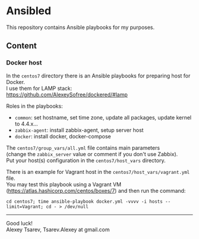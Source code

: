 # Ansibled
This repository contains Ansible playbooks for my purposes.

## Content
### Docker host
In the `centos7` directory there is an Ansible playbooks for preparing host for Docker.  
I use them for LAMP stack:  
https://github.com/AlexeySofree/dockered/#lamp  

Roles in the playbooks:
 - `common`: set hostname, set time zone, update all packages, update kernel to 4.4.x...
 - `zabbix-agent`: install zabbix-agent, setup server host
 - `docker`: install docker, docker-compose

The `centos7/group_vars/all.yml` file contains main parameters  
(change the `zabbix_server` value or comment if you don't use Zabbix).  
Put your host(s) configuration in the `centos7/host_vars` directory.

There is an example for Vagrant host in the `centos7/host_vars/vagrant.yml` file.  
You may test this playbook using a Vagrant VM (https://atlas.hashicorp.com/centos/boxes/7) and then run the command:
~~~
cd centos7; time ansible-playbook docker.yml -vvvv -i hosts --limit=Vagrant; cd - > /dev/null
~~~


---
Good luck!  
Alexey Tsarev, Tsarev.Alexey at gmail.com
